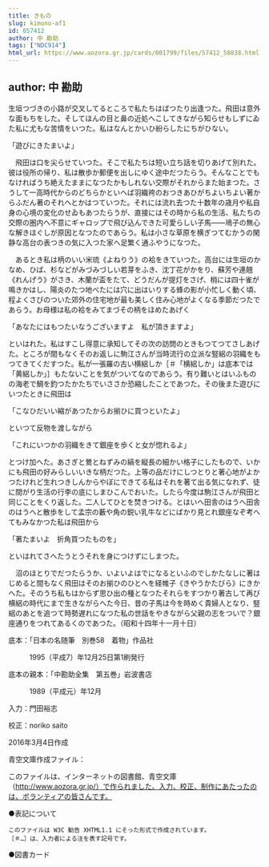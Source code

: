 ```yaml
---
title: きもの
slug: kimono-af1
id: 057412
author: 中 勘助
tags: ["NDC914"]
html_url: https://www.aozora.gr.jp/cards/001799/files/57412_58838.html
---
```


## author: 中 勘助

生垣つづきの小路が交叉してるところで私たちはばつたり出逢つた。飛田は意外な面もちをした。そしてほんの目と鼻の近処へこしてきながら知らせもしずにゐた私に尤もな苦情をいつた。私はなんとかいひ紛らしたにちがひない。

「遊びにきたまいよ」

　飛田は口を尖らせていつた。そこで私たちは短い立ち話を切りあげて別れた。彼は役所の帰り、私は散歩か郵便を出しにゆく途中だつたらう。そんなことでもなければうち絶えたままになつたかもしれない交際がそれからまた始まつた。さうして一高時代からのどちらかといへば羽織袴のおつきあひがちよいちよい著からふだん著のそれへとかはつていつた。それには流れ去つた十数年の歳月や私自身の心境の変化のせゐもあつたらうが、直接にはその時から私の生活、私たちの交際の圏内へ不意にギャロップで飛び込んできた可愛らしい子馬――鳰子の無心な解きほぐしが原因となつたのであらう。私は小さな草原を横ぎつてむかうの閑静な高台の表つきの気に入つた家へ足繁く通ふやうになつた。

　あるとき私は柄のいい米琉《よねりう》の袷をきていつた。高台には生垣のかなめ、ひば、杉などがみづみづしい若芽をふき、沈丁花がかをり、蘇芳や連翹《れんげう》がさき、木蘭が盃をたて、どうだんが提灯をさげ、梢には四十雀が鳴きかはし、陽炎のたつ地べたには穴に出はいりする蜂の影が小忙しく動く頃、程よくさびのついた郊外の住宅地が最も美しく住み心地がよくなる季節だつたであらう。お母様は私の袷をみてまづその柄をほめたあげく

「あなたにはもつたいなうございますよ　私が頂きますよ」

といはれた。私はすこし得意に承知してその次の訪問のときもつてつてさしあげた。ところが間もなくそのお返しに駒江さんが当時流行の立派な竪絽の羽織をもつてきてくだすつた。私が一張羅の古い横絽しか［＃「横絽しか」は底本では「黄絽しか」］もたないことを気がついてなのであらう。有り難いとはいふものの海老で鯛を釣つたかたちでいささか恐縮したことであつた。その後また遊びにいつたときに飛田は

「こなひだいい縮があつたからお揃ひに買つといたよ」

といつて反物を渡しながら

「これにいつかの羽織をきて銀座を歩くと女が惚れるよ」

とつけ加へた。あさぎと鶯とねずみの縞を縦長の細かい格子にしたもので、いかにも飛田の好みらしいいきな柄だつた。上等の品だけにしつとりと著心地がよかつたけれど生れつきしんからやぼにできてる私はそれを著て出る気になれず、徒に間がり生活の行李の底にしまひこんでおいた。したら今度は駒江さんが飛田と同じことをくり返した。二人してひとを焚きつける。とはいへ田舎のはうへ田舎のはうへと散歩をして孟宗の藪や角の鋭い乳牛などにばかり見とれ銀座なぞ考へてもみなかつた私は飛田から

「著たまいよ　折角買つたものを」

といはれてさへたうとうそれを身につけずにしまつた。

　沼のほとりでだつたらうか、いよいよはでになるといふのでしかたなしに著はじめると間もなく飛田はそのお揃ひのひとへを経帷子《きやうかたびら》にきかへた。そのうち私もはからず思ひ出の種となつたそれらをすつかり著古して再び横絽の時代にまで生きながらへた今日、昔の子馬は今を時めく貴婦人となり、竪絽のあとを追つて時勢遅れになつた私の世話をやきながら父親の志をついで？銀座通りをつれてあるくのであつた。（昭和十四年十一月十日）













底本：「日本の名随筆　別巻58　着物」作品社

　　　1995（平成7）年12月25日第1刷発行

底本の親本：「中勘助全集　第五巻」岩波書店

　　　1989（平成元）年12月

入力：門田裕志

校正：noriko saito

2016年3月4日作成

青空文庫作成ファイル：

このファイルは、インターネットの図書館、青空文庫（http://www.aozora.gr.jp/）で作られました。入力、校正、制作にあたったのは、ボランティアの皆さんです。











●表記について


	このファイルは W3C 勧告 XHTML1.1 にそった形式で作成されています。
	［＃…］は、入力者による注を表す記号です。







●図書カード